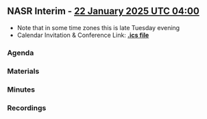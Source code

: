 
## NASR Interim - [22 January 2025 UTC 04:00](https://www.worldtimebuddy.com/?qm=1&lid=100,5391959,5128581,2988507,1816670,1850147&h=100&date=2025-1-22&sln=4-5&hf=1) 

- Note that in some time zones this is late Tuesday evening
- Calendar Invitation & Conference Link: **[.ics file](./Material/NASR-22012025.ics)**

### Agenda

### Materials

### Minutes

### Recordings



